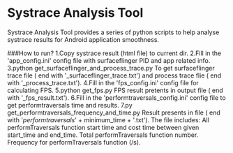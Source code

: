 Systrace Analysis Tool
============
Systrace Analysis Tool provides a series of python scripts to help analyse systrace results for Android application smoothness.

###How to run?
	1.Copy systrace result (html file) to current dir.
	2.Fill in the 'app_config.ini' config file with surfaceflinger PID and app related info.
	3.python get_surfaceflinger_and_process_trace.py
To get surfaceflinger trace file ( end with '_surfaceflinger_trace.txt') and process trace flie ( end with '_process_trace.txt').
	4.Fill in the 'fps_config.ini' config file for calculating FPS.
	5.python get_fps.py
FPS result pretents in output file ( end with '_fps_result.txt').
	6.Fill in the 'performtraversals_config.ini' config file to get performtraversals time and results.
	7.py get_performtraversals_frequency_and_time.py
Result presents in file ( end with '_performtraversals_' + minimum_time + '.txt'). The file includes:
All performTraversals function start time and cost time between given start_time and end_time.
Total performTraversals function number.
Frequency for performTraversals function (/s).